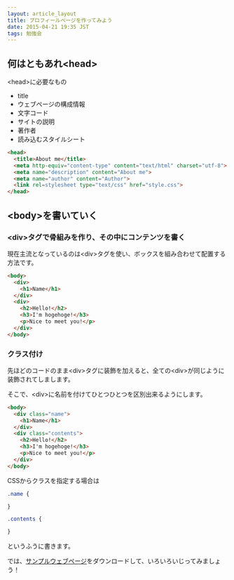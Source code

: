 ```yaml
---
layout: article_layout
title: プロフィールページを作ってみよう
date: 2015-04-21 19:35 JST
tags: 勉強会
---
```


## 何はともあれ\<head\>

\<head\>に必要なもの

- title
- ウェブページの構成情報
 - 文字コード
 - サイトの説明
 - 著作者
- 読み込むスタイルシート

```html
<head>
  <title>About me</title>
  <meta http-equiv="content-type" content="text/html" charset="utf-8">
  <meta name="description" content="About me">
  <meta name="author" content="Author">
  <link rel=stylesheet type="text/css" href="style.css">
</head>
```

## \<body\>を書いていく

### \<div\>タグで骨組みを作り、その中にコンテンツを書く

現在主流となっているのは\<div\>タグを使い、ボックスを組み合わせて配置する方法です。

```html
<body>
  <div>
    <h1>Name</h1>
  </div>
  <div>
    <h2>Hello!</h2>
    <h3>I'm hogehoge!</h3>
    <p>Nice to meet you!</p>
  </div>
</body>
```

### クラス付け

先ほどのコードのまま\<div\>タグに装飾を加えると、全ての\<div\>が同じように装飾されてしまします。

そこで、\<div\>に名前を付けてひとつひとつを区別出来るようにします。

```html
<body>
  <div class="name">
    <h1>Name</h1>
  </div>
  <div class="contents">
    <h2>Hello!</h2>
    <h3>I'm hogehoge!</h3>
    <p>Nice to meet you!</p>
  </div>
</body>
```

CSSからクラスを指定する場合は

```css
.name {

}

.contents {

}
```

というふうに書きます。

では、[サンプルウェブページ](/sample/sampleProfilePage.zip)をダウンロードして、いろいろいじってみましょう！
